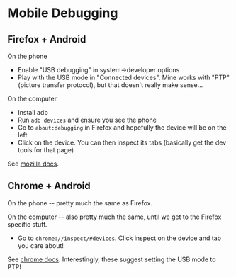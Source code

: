 # Mobile Debugging

## Firefox + Android

On the phone

* Enable "USB debugging" in system->developer options
* Play with the USB mode in "Connected devices". Mine works with "PTP" (picture transfer protocol), but that doesn't really make sense...

On the computer

* Install adb
* Run `adb devices` and ensure you see the phone
* Go to `about:debugging` in Firefox and hopefully the device will be on the left
* Click on the device. You can then inspect its tabs (basically get the dev tools for that page)

See [mozilla docs](https://developer.mozilla.org/en-US/docs/Tools/about:debugging).

## Chrome + Android

On the phone -- pretty much the same as Firefox.

On the computer -- also pretty much the same, until we get to the Firefox specific stuff.

* Go to `chrome://inspect/#devices`. Click inspect on the device and tab you care about!

See [chrome docs](https://developers.google.com/web/tools/chrome-devtools/remote-debugging).
Interestingly, these suggest setting the USB mode to PTP!
